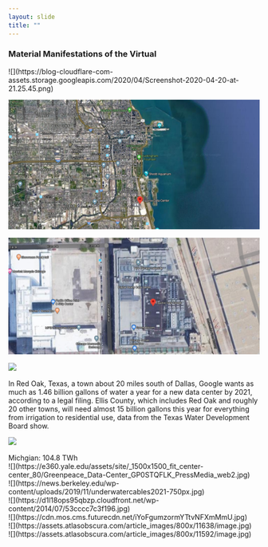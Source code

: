 ```yaml
---
layout: slide
title: ""
---
```

### Material Manifestations of the Virtual

<section markdown="1">
![](https://blog-cloudflare-com-assets.storage.googleapis.com/2020/04/Screenshot-2020-04-20-at-21.25.45.png)
</section>

<section markdown="1">

![](assets/images/datacenter1.png)
</section>

<section markdown="1">

![](assets/images/datacenter2.png)
</section>



<section markdown="1">

![](https://assets.newatlas.com/dims4/default/f02500a/2147483647/strip/true/crop/788x525+88+0/resize/1200x800!/quality/90/?url=http%3A%2F%2Fnewatlas-brightspot.s3.amazonaws.com%2Farchive%2Finsidegoogledatacenters.jpg)

<aside markdown="1" class="notes">

In Red Oak, Texas, a town about 20 miles south of Dallas, Google wants as much as 1.46 billion gallons of water a year for a new data center by 2021, according to a legal filing. Ellis County, which includes Red Oak and roughly 20 other towns, will need almost 15 billion gallons this year for everything from irrigation to residential use, data from the Texas Water Development Board show.
</aside>
</section>

<section markdown="1">

  ![](https://www.capgemini.com/wp-content/uploads/2019/12/nature.png)
  <aside markdown="1" class="notes">
Michgian: 104.8 TWh
  </aside>
</section>


<section markdown="1">
![](https://e360.yale.edu/assets/site/_1500x1500_fit_center-center_80/Greenpeace_Data-Center_GP0STQFLK_PressMedia_web2.jpg)


</section>
<section markdown="1">
![](https://news.berkeley.edu/wp-content/uploads/2019/11/underwatercables2021-750px.jpg)

</section>
<section markdown="1">
![](https://d1l18ops95qbzp.cloudfront.net/wp-content/2014/07/53cccc7c3f196.jpg)

</section>
<section markdown="1">
![](https://cdn.mos.cms.futurecdn.net/iYoFgumzormYTtvNFXmMmU.jpg)

</section>
<section markdown="1">
![](https://assets.atlasobscura.com/article_images/800x/11638/image.jpg)


</section>
<section markdown="1">
![](https://assets.atlasobscura.com/article_images/800x/11592/image.jpg)




</section>
